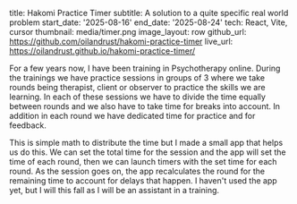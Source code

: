 
title: Hakomi Practice Timer
subtitle: A solution to a quite specific real world problem
start_date: '2025-08-16'
end_date: '2025-08-24'
tech: React, Vite, cursor
thumbnail: media/timer.png
image_layout: row
github_url: https://github.com/oilandrust/hakomi-practice-timer
live_url: https://oilandrust.github.io/hakomi-practice-timer/

For a few years now, I have been training in Psychotherapy online.
During the trainings we have practice sessions in groups of 3 where we take rounds being therapist, client or observer to practice the skills we are learning.
In each of these sessions we have to divide the time equally between rounds and we also have to take time for breaks into account.
In addition in each round we have dedicated time for practice and for feedback.

This is simple math to distribute the time but I made a small app that helps us do this.
We can set the total time for the session and the app will set the time of each round, then we can launch timers with the set time for each round.
As the session goes on, the app recalculates the round for the remaining time to account for delays that happen.
I haven't used the app yet, but I will this fall as I will be an assistant in a training.
